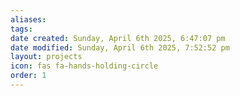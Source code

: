 ```yaml
---
aliases: 
tags: 
date created: Sunday, April 6th 2025, 6:47:07 pm
date modified: Sunday, April 6th 2025, 7:52:52 pm
layout: projects
icon: fas fa-hands-holding-circle
order: 1
---
```

